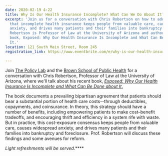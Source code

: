 ```yaml
---
date: 2020-02-19 4:22
title: Why Is Our Health Insurance Incomplete? What Can We Do About It?
excerpt: 'Join us for a conversation with Chris Robertson on how to address the ways
  that incomplete health insurance keeps people from valuable care, causes widespread
  anxiety, and drives many patients and their families into bankruptcy and foreclosure.
  Robertson is Professor of Law at the University of Arizona and author of the new
  book, Exposed: Why Our Health Insurance Is Incomplete and What Can Be Done about
  It.'
location: 121 South Main Street, Room 245
registration_link: https://www.eventbrite.com/e/why-is-our-health-insurance-incomplete-what-can-we-do-about-it-tickets-94225144945

---
```

Join [The Policy Lab](https://thepolicylab.brown.edu/) and the [Brown School of Public Health](https://www.brown.edu/academics/public-health/home) for a conversation with Chris Robertson, Professor of Law at the University of Arizona, where we'll talk about his recent book, [_Exposed: Why Our Health Insurance Is Incomplete and What Can Be Done about It_.](https://www.hup.harvard.edu/catalog.php?isbn=9780674972162)

The book documents a prevailing bipartisan agreement that patients should bear a substantial portion of health care costs--through deductibles, copayments, and coinsurance. In theory, this strategy should have a number of benefits, including empowering patients to make cost–benefit tradeoffs, and encouraging thrift and efficiency in a system rife with waste. But in practice, this cost-exposure consensus keeps people from valuable care, causes widespread anxiety, and drives many patients and their families into bankruptcy and foreclosure. Prof. Robertson will discuss these findings and some avenues for reform.

_Light refreshments will be served._****